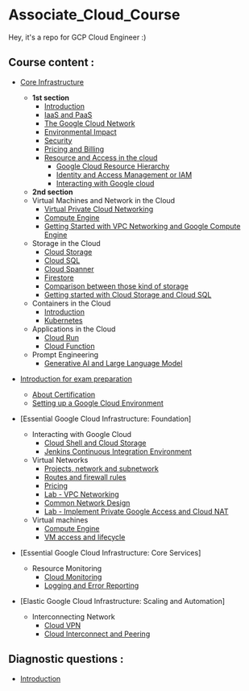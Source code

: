 # Associate_Cloud_Course
Hey, it's a repo for GCP Cloud Engineer :) 

## Course content : 
- [Core Infrastructure](/Core_Infrastructure/)
    - **1st section**
        - [Introduction](/Core_Infrastructure/Introduction.md)
        - [IaaS and PaaS](/Core_Infrastructure/Iaas_and_Paas.md)
        - [The Google Cloud Network](/Core_Infrastructure/Cloud_Network.md)
        - [Environmental Impact](/Core_Infrastructure/Environmental_Impact.md)
        - [Security](/Core_Infrastructure/Security.md)
        - [Pricing and Billing](/Core_Infrastructure/Pricing_and_Billing.md)
        - [Resource and Access in the cloud](/Infrastructure-Ressources/)
            - [Google Cloud Resource Hierarchy](/Infrastructure-Ressources/Resource_Hierarchy.md)
            - [Identity and Access Management or IAM](/Infrastructure-Ressources/IAM.md)
            - [Interacting with Google cloud](/Infrastructure-Ressources/Interacting_withGcloud.md)
    - **2nd section**
    - Virtual Machines and Network in the Cloud
        - [Virtual Private Cloud Networking](./VirtualMachines_Network/VPC_Networking.md)
        - [Compute Engine](./VirtualMachines_Network/Compute_Engine.md)
        - [Getting Started with VPC Networking and Google Compute Engine](./VirtualMachines_Network/Lab.md)
    - Storage in the Cloud 
        - [Cloud Storage](/Storage/Cloud_storage.md)
        - [Cloud SQL](/Storage/Cloud_sql.md)
        - [Cloud Spanner](/Storage/Cloud_spanner.md)
        - [Firestore](/Storage/Firestore.md)
        - [Comparison between those kind of storage](/Storage/Comparison.md)
        - [Getting started with Cloud Storage and Cloud SQL](/Storage/Lab.md)
    - Containers in the Cloud 
        - [Introduction](/Containers/Intro.md)
        - [Kubernetes](/Containers/Kubernetes.md)
    - Applications in the Cloud
        - [Cloud Run](/App_in_the_cloud/Cloud_run.md)
        - [Cloud Function](/App_in_the_cloud/Cloud_function.md)
    - Prompt Engineering
        - [Generative AI and Large Language Model](/Prompt_engineering/GenAI_LLM.md)
- [Introduction for exam preparation](/Introduction/)
    - [About Certification](/Introduction/About.md)
    - [Setting up a Google Cloud Environment](/Introduction/Setup.md)

- [Essential Google Cloud Infrastructure: Foundation]
    - Interacting with Google Cloud
        - [Cloud Shell and Cloud Storage](/Interacting_wGcloud/Shell_w_storage.md)
        - [Jenkins Continuous Integration Environment](/Interacting_wGcloud/Jenkins_CI.md)
    - Virtual Networks 
        - [Projects, network and subnetwork](/Virtual_Network/Project_network_subnetwork.md)
        - [Routes and firewall rules](/Virtual_Network/Routes_firewall.md)
        - [Pricing](/Virtual_Network/Pricing.md)
        - [Lab - VPC Networking](/Virtual_Network/Lab_VPC.md)
        - [Common Network Design](/Virtual_Network/)
        - [Lab - Implement Private Google Access and Cloud NAT](/Virtual_Network/Lab_access_NAT.md)
    - Virtual machines 
        - [Compute Engine](/Virtual_Machines/Compute_engine.md)
        - [VM access and lifecycle](/Virtual_Machines/Access_lifecycle.md)


- [Essential Google Cloud Infrastructure: Core Services]
    - Resource Monitoring
        - [Cloud Monitoring](/Monitoring/Cloud_monitoring.md)
        - [Logging and Error Reporting](/Monitoring/Logging.md)

- [Elastic Google Cloud Infrastructure: Scaling and Automation]
    - Interconnecting Network
        - [Cloud VPN](./Scaling_Automation/Cloud_VPN.md)
        - [Cloud Interconnect and Peering]()

## Diagnostic questions :
 - [Introduction](/Diagnostic_Question/Introduction.md)
